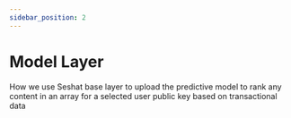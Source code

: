 ```yaml
---
sidebar_position: 2
---
```


# Model Layer

How we use Seshat base layer to upload the predictive model to rank any content in an array for a selected user public key based on transactional data

<!-- First, app developers or publishers need to create an account on Seshatlabs.xyz. They can either connect their blockchain wallet or use Login with Google. Then, they should go to their profile to access their API key. Note that there is a cap limit for some endpoints in the free tier.

**Install SDK and Fetch Ads**

To fetch ads, simply install the Seshat SDK with:

`npm install seshat`


Here's a simple example of how to fetch targeted ads using the Seshat SDK:

```javascript
// Import the seshat package
const seshat = require('seshat');

// Set your API key
const apiKey = 'your-api-key';

// Task 1: Fetch advertisement given a user blockchain address
const userAddress = '0x1234567890abcdef1234567890abcdef12345678';
const adResult = await seshat.getAdvertisement(apiKey, userAddress);
console.log(adResult);
``` -->

